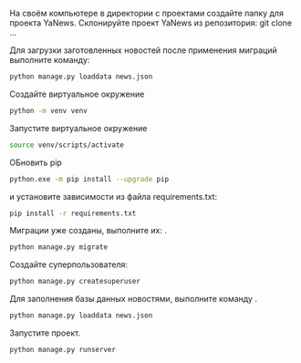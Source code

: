 На своём компьютере в директории с проектами создайте папку для проекта YaNews.
Склонируйте проект YaNews из репозитория: git clone …

Для загрузки заготовленных новостей после применения миграций выполните команду:
```bash
python manage.py loaddata news.json
```
Создайте виртуальное окружение 
```bash
python -m venv venv
```
Запустите виртуальное окружение 
```bash
source venv/scripts/activate
```
ОБновить pip
```bash
python.exe -m pip install --upgrade pip
```
и установите зависимости из файла requirements.txt: 
```bash
pip install -r requirements.txt
```
Миграции уже созданы, выполните их: .
```bash
python manage.py migrate
```
Cоздайте суперпользователя: 
```bash
python manage.py createsuperuser
```
Для заполнения базы данных новостями, выполните команду .
```bash
python manage.py loaddata news.json
```
Запустите проект.
```bash
python manage.py runserver
```

```bash

```





